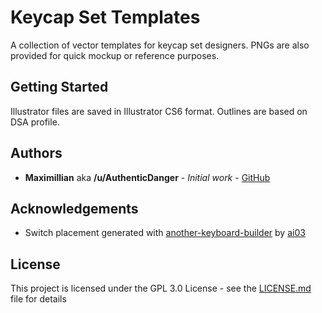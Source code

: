 # Keycap Set Templates

A collection of vector templates for keycap set designers. PNGs are also provided for quick mockup or reference purposes.

## Getting Started

Illustrator files are saved in Illustrator CS6 format. Outlines are based on DSA profile.

## Authors

* **Maximillian** aka **/u/AuthenticDanger** - *Initial work* - [GitHub](https://github.com/Maximillian)

## Acknowledgements

* Switch placement generated with [another-keyboard-builder](https://kbplate.ai03.me/) by [ai03](https://github.com/ai03-2725)

## License

This project is licensed under the GPL 3.0 License - see the [LICENSE.md](LICENSE.md) file for details